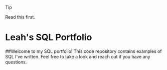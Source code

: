 > [!Tip]
> Read this first.

# Leah's SQL Portfolio

##Welcome to my SQL portfolio! This code repository contains examples of SQL I've written. Feel free to take a look and reach out if you have any questions.
